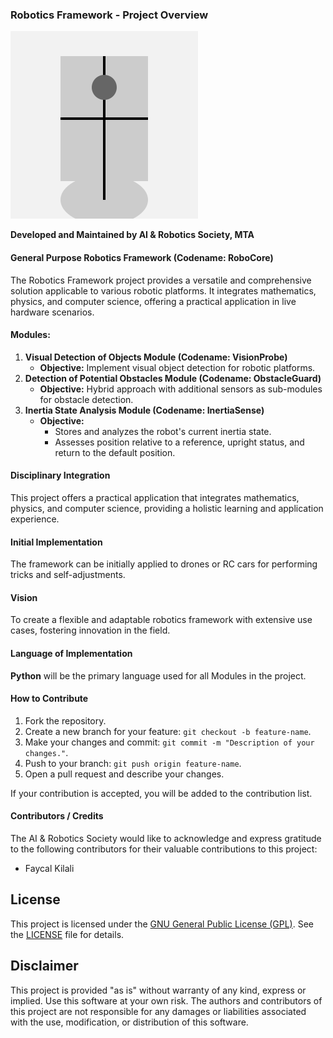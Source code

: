 ### Robotics Framework - Project Overview

![Logo SVG](logo.svg)

**Developed and Maintained by AI & Robotics Society, MTA**
#### General Purpose Robotics Framework (Codename: RoboCore)

The Robotics Framework project provides a versatile and comprehensive solution applicable to various robotic platforms. It integrates mathematics, physics, and computer science, offering a practical application in live hardware scenarios.

#### Modules:

1. **Visual Detection of Objects Module (Codename: VisionProbe)**
    - **Objective:** Implement visual object detection for robotic platforms.
2. **Detection of Potential Obstacles Module (Codename: ObstacleGuard)**
    - **Objective:** Hybrid approach with additional sensors as sub-modules for obstacle detection.
3. **Inertia State Analysis Module (Codename: InertiaSense)**
    - **Objective:**
        - Stores and analyzes the robot's current inertia state.
        - Assesses position relative to a reference, upright status, and return to the default position.

#### Disciplinary Integration
This project offers a practical application that integrates mathematics, physics, and computer science, providing a holistic learning and application experience.

#### Initial Implementation
The framework can be initially applied to drones or RC cars for performing tricks and self-adjustments.
#### Vision
To create a flexible and adaptable robotics framework with extensive use cases, fostering innovation in the field.

#### Language of Implementation
**Python** will be the primary language used for all Modules in the project.
#### How to Contribute
1. Fork the repository.
2. Create a new branch for your feature: `git checkout -b feature-name`.
3. Make your changes and commit: `git commit -m "Description of your changes."`.
4. Push to your branch: `git push origin feature-name`.
5. Open a pull request and describe your changes.

If your contribution is accepted, you will be added to the contribution list.
#### **Contributors / Credits**

The AI & Robotics Society would like to acknowledge and express gratitude to the following contributors for their valuable contributions to this project:

- Faycal Kilali

## License
This project is licensed under the [GNU General Public License (GPL)](https://github.com/faycalki/robotics-framework/blob/main/LICENSE). See the [LICENSE](https://github.com/faycalki/robotics-framework/blob/main/LICENSE) file for details.

## [](https://github.com/faycalki/robotics-framework#disclaimer)Disclaimer
This project is provided "as is" without warranty of any kind, express or implied. Use this software at your own risk. The authors and contributors of this project are not responsible for any damages or liabilities associated with the use, modification, or distribution of this software.
